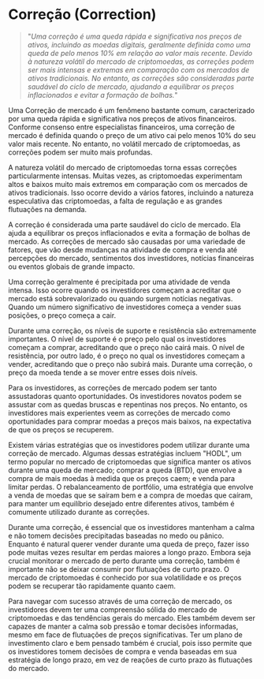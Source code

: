 # Correção (Correction)

>"*Uma correção é uma queda rápida e significativa nos preços de ativos, incluindo as moedas digitais, geralmente definida como uma queda de pelo menos 10% em relação ao valor mais recente. Devido à natureza volátil do mercado de criptomoedas, as correções podem ser mais intensas e extremas em comparação com os mercados de ativos tradicionais. No entanto, as correções são consideradas parte saudável do ciclo de mercado, ajudando a equilibrar os preços inflacionados e evitar a formação de bolhas.*"

Uma Correção de mercado é um fenômeno bastante comum, caracterizado por uma queda rápida e significativa nos preços de ativos financeiros. Conforme consenso entre especialistas financeiros, uma correção de mercado é definida quando o preço de um ativo cai pelo menos 10% do seu valor mais recente. No entanto, no volátil mercado de criptomoedas, as correções podem ser muito mais profundas.

A natureza volátil do mercado de criptomoedas torna essas correções particularmente intensas. Muitas vezes, as criptomoedas experimentam altos e baixos muito mais extremos em comparação com os mercados de ativos tradicionais. Isso ocorre devido a vários fatores, incluindo a natureza especulativa das criptomoedas, a falta de regulação e as grandes flutuações na demanda.

A correção é considerada uma parte saudável do ciclo de mercado. Ela ajuda a equilibrar os preços inflacionados e evita a formação de bolhas de mercado. As correções de mercado são causadas por uma variedade de fatores, que vão desde mudanças na atividade de compra e venda até percepções do mercado, sentimentos dos investidores, notícias financeiras ou eventos globais de grande impacto.

Uma correção geralmente é precipitada por uma atividade de venda intensa. Isso ocorre quando os investidores começam a acreditar que o mercado está sobrevalorizado ou quando surgem notícias negativas. Quando um número significativo de investidores começa a vender suas posições, o preço começa a cair.

Durante uma correção, os níveis de suporte e resistência são extremamente importantes. O nível de suporte é o preço pelo qual os investidores começam a comprar, acreditando que o preço não cairá mais. O nível de resistência, por outro lado, é o preço no qual os investidores começam a vender, acreditando que o preço não subirá mais. Durante uma correção, o preço da moeda tende a se mover entre esses dois níveis.

Para os investidores, as correções de mercado podem ser tanto assustadoras quanto oportunidades. Os investidores novatos podem se assustar com as quedas bruscas e repentinas nos preços. No entanto, os investidores mais experientes veem as correções de mercado como oportunidades para comprar moedas a preços mais baixos, na expectativa de que os preços se recuperem.

Existem várias estratégias que os investidores podem utilizar durante uma correção de mercado. Algumas dessas estratégias incluem "HODL", um termo popular no mercado de criptomoedas que significa manter os ativos durante uma queda de mercado; comprar a queda (BTD), que envolve a compra de mais moedas à medida que os preços caem; e venda para limitar perdas. O rebalanceamento de portfólio, uma estratégia que envolve a venda de moedas que se saíram bem e a compra de moedas que caíram, para manter um equilíbrio desejado entre diferentes ativos, também é comumente utilizado durante as correções.

Durante uma correção, é essencial que os investidores mantenham a calma e não tomem decisões precipitadas baseadas no medo ou pânico. Enquanto é natural querer vender durante uma queda de preço, fazer isso pode muitas vezes resultar em perdas maiores a longo prazo. Embora seja crucial monitorar o mercado de perto durante uma correção, também é importante não se deixar consumir por flutuações de curto prazo. O mercado de criptomoedas é conhecido por sua volatilidade e os preços podem se recuperar tão rapidamente quanto caem.

Para navegar com sucesso através de uma correção de mercado, os investidores devem ter uma compreensão sólida do mercado de criptomoedas e das tendências gerais do mercado. Eles também devem ser capazes de manter a calma sob pressão e tomar decisões informadas, mesmo em face de flutuações de preços significativas. Ter um plano de investimento claro e bem pensado também é crucial, pois isso permite que os investidores tomem decisões de compra e venda baseadas em sua estratégia de longo prazo, em vez de reações de curto prazo às flutuações do mercado.
